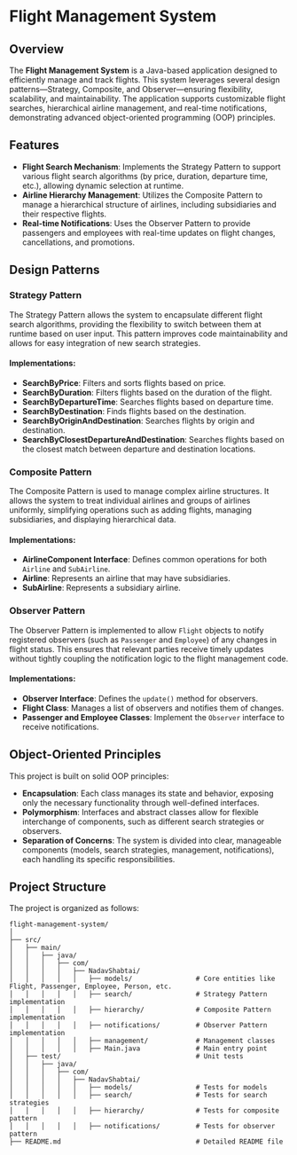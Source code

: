 # Flight Management System

## Overview

The **Flight Management System** is a Java-based application designed to efficiently manage and track flights. This system leverages several design patterns—Strategy, Composite, and Observer—ensuring flexibility, scalability, and maintainability. The application supports customizable flight searches, hierarchical airline management, and real-time notifications, demonstrating advanced object-oriented programming (OOP) principles.

## Features

- **Flight Search Mechanism**: Implements the Strategy Pattern to support various flight search algorithms (by price, duration, departure time, etc.), allowing dynamic selection at runtime.
- **Airline Hierarchy Management**: Utilizes the Composite Pattern to manage a hierarchical structure of airlines, including subsidiaries and their respective flights.
- **Real-time Notifications**: Uses the Observer Pattern to provide passengers and employees with real-time updates on flight changes, cancellations, and promotions.

## Design Patterns

### Strategy Pattern

The Strategy Pattern allows the system to encapsulate different flight search algorithms, providing the flexibility to switch between them at runtime based on user input. This pattern improves code maintainability and allows for easy integration of new search strategies.

#### Implementations:

- **SearchByPrice**: Filters and sorts flights based on price.
- **SearchByDuration**: Filters flights based on the duration of the flight.
- **SearchByDepartureTime**: Searches flights based on departure time.
- **SearchByDestination**: Finds flights based on the destination.
- **SearchByOriginAndDestination**: Searches flights by origin and destination.
- **SearchByClosestDepartureAndDestination**: Searches flights based on the closest match between departure and destination locations.

### Composite Pattern

The Composite Pattern is used to manage complex airline structures. It allows the system to treat individual airlines and groups of airlines uniformly, simplifying operations such as adding flights, managing subsidiaries, and displaying hierarchical data.

#### Implementations:

- **AirlineComponent Interface**: Defines common operations for both `Airline` and `SubAirline`.
- **Airline**: Represents an airline that may have subsidiaries.
- **SubAirline**: Represents a subsidiary airline.

### Observer Pattern

The Observer Pattern is implemented to allow `Flight` objects to notify registered observers (such as `Passenger` and `Employee`) of any changes in flight status. This ensures that relevant parties receive timely updates without tightly coupling the notification logic to the flight management code.

#### Implementations:

- **Observer Interface**: Defines the `update()` method for observers.
- **Flight Class**: Manages a list of observers and notifies them of changes.
- **Passenger and Employee Classes**: Implement the `Observer` interface to receive notifications.

## Object-Oriented Principles

This project is built on solid OOP principles:

- **Encapsulation**: Each class manages its state and behavior, exposing only the necessary functionality through well-defined interfaces.
- **Polymorphism**: Interfaces and abstract classes allow for flexible interchange of components, such as different search strategies or observers.
- **Separation of Concerns**: The system is divided into clear, manageable components (models, search strategies, management, notifications), each handling its specific responsibilities.

## Project Structure

The project is organized as follows:

```plaintext
flight-management-system/
│
├── src/
│   ├── main/
│   │   ├── java/
│   │   │   ├── com/
│   │   │   │   ├── NadavShabtai/
│   │   │   │   │   ├── models/                # Core entities like Flight, Passenger, Employee, Person, etc.
│   │   │   │   │   ├── search/                # Strategy Pattern implementation
│   │   │   │   │   ├── hierarchy/             # Composite Pattern implementation
│   │   │   │   │   ├── notifications/         # Observer Pattern implementation
│   │   │   │   │   ├── management/            # Management classes
│   │   │   │   │   ├── Main.java              # Main entry point
│   ├── test/                                  # Unit tests
│   │   ├── java/
│   │   │   ├── com/
│   │   │   │   ├── NadavShabtai/
│   │   │   │   │   ├── models/                # Tests for models
│   │   │   │   │   ├── search/                # Tests for search strategies
│   │   │   │   │   ├── hierarchy/             # Tests for composite pattern
│   │   │   │   │   ├── notifications/         # Tests for observer pattern
├── README.md                                  # Detailed README file
